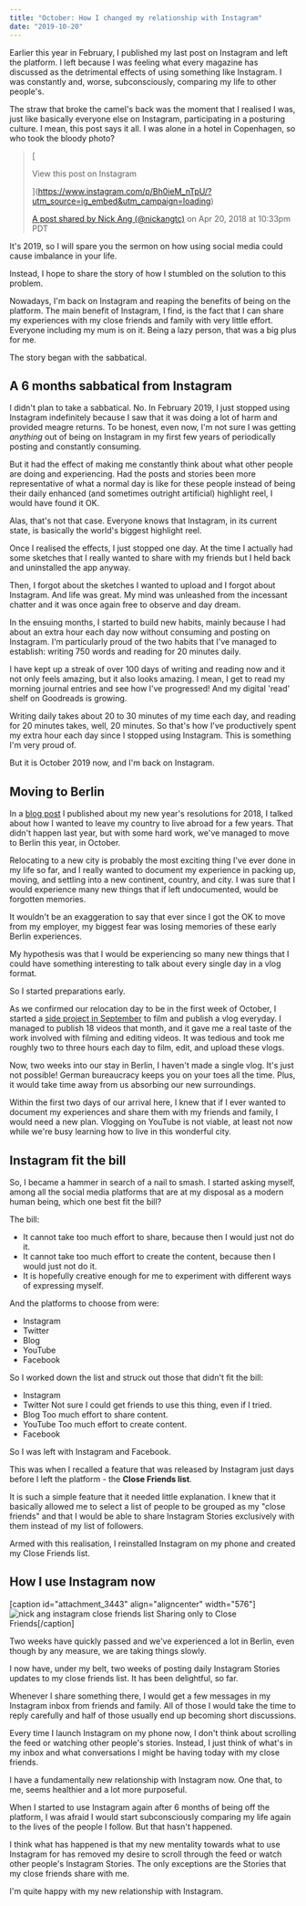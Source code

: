 ```yaml
---
title: "October: How I changed my relationship with Instagram"
date: "2019-10-20"
---
```


Earlier this year in February, I published my last post on Instagram and left the platform. I left because I was feeling what every magazine has discussed as the detrimental effects of using something like Instagram. I was constantly and, worse, subconsciously, comparing my life to other people's.

The straw that broke the camel's back was the moment that I realised I was, just like basically everyone else on Instagram, participating in a posturing culture. I mean, this post says it all. I was alone in a hotel in Copenhagen, so who took the bloody photo?

> [
> 
> View this post on Instagram
> 
> ](https://www.instagram.com/p/Bh0ieM_nTpU/?utm_source=ig_embed&utm_campaign=loading)
> 
> [A post shared by Nick Ang (@nickangtc)](https://www.instagram.com/p/Bh0ieM_nTpU/?utm_source=ig_embed&utm_campaign=loading) on Apr 20, 2018 at 10:33pm PDT

<script async src="//www.instagram.com/embed.js"></script>

It's 2019, so I will spare you the sermon on how using social media could cause imbalance in your life.

Instead, I hope to share the story of how I stumbled on the solution to this problem.

Nowadays, I'm back on Instagram and reaping the benefits of being on the platform. The main benefit of Instagram, I find, is the fact that I can share my experiences with my close friends and family with very little effort. Everyone including my mum is on it. Being a lazy person, that was a big plus for me.

The story began with the sabbatical.

## A 6 months sabbatical from Instagram

I didn't plan to take a sabbatical. No. In February 2019, I just stopped using Instagram indefinitely because I saw that it was doing a lot of harm and provided meagre returns. To be honest, even now, I'm not sure I was getting _anything_ out of being on Instagram in my first few years of periodically posting and constantly consuming.

But it had the effect of making me constantly think about what other people are doing and experiencing. Had the posts and stories been more representative of what a normal day is like for these people instead of being their daily enhanced (and sometimes outright artificial) highlight reel, I would have found it OK.

Alas, that's not that case. Everyone knows that Instagram, in its current state, is basically the world's biggest highlight reel.

Once I realised the effects, I just stopped one day. At the time I actually had some sketches that I really wanted to share with my friends but I held back and uninstalled the app anyway.

Then, I forgot about the sketches I wanted to upload and I forgot about Instagram. And life was great. My mind was unleashed from the incessant chatter and it was once again free to observe and day dream.

In the ensuing months, I started to build new habits, mainly because I had about an extra hour each day now without consuming and posting on Instagram. I'm particularly proud of the two habits that I've managed to establish: writing 750 words and reading for 20 minutes daily.

I have kept up a streak of over 100 days of writing and reading now and it not only feels amazing, but it also looks amazing. I mean, I get to read my morning journal entries and see how I've progressed! And my digital 'read' shelf on Goodreads is growing.

Writing daily takes about 20 to 30 minutes of my time each day, and reading for 20 minutes takes, well, 20 minutes. So that's how I've productively spent my extra hour each day since I stopped using Instagram. This is something I'm very proud of.

But it is October 2019 now, and I'm back on Instagram.

## Moving to Berlin

In a [blog post](https://www.nickang.com/new-years-resolution-2018/) I published about my new year's resolutions for 2018, I talked about how I wanted to leave my country to live abroad for a few years. That didn't happen last year, but with some hard work, we've managed to move to Berlin this year, in October.

Relocating to a new city is probably the most exciting thing I've ever done in my life so far, and I really wanted to document my experience in packing up, moving, and settling into a new continent, country, and city. I was sure that I would experience many new things that if left undocumented, would be forgotten memories.

It wouldn't be an exaggeration to say that ever since I got the OK to move from my employer, my biggest fear was losing memories of these early Berlin experiences.

My hypothesis was that I would be experiencing so many new things that I could have something interesting to talk about every single day in a vlog format.

So I started preparations early.

As we confirmed our relocation day to be in the first week of October, I started a [side project in September](https://www.nickang.com/my-first-monthly-side-project-was-a-failure/) to film and publish a vlog everyday. I managed to publish 18 videos that month, and it gave me a real taste of the work involved with filming and editing videos. It was tedious and took me roughly two to three hours each day to film, edit, and upload these vlogs.

Now, two weeks into our stay in Berlin, I haven't made a single vlog. It's just not possible! German bureaucracy keeps you on your toes all the time. Plus, it would take time away from us absorbing our new surroundings.

Within the first two days of our arrival here, I knew that if I ever wanted to document my experiences and share them with my friends and family, I would need a new plan. Vlogging on YouTube is not viable, at least not now while we're busy learning how to live in this wonderful city.

## Instagram fit the bill

So, I became a hammer in search of a nail to smash. I started asking myself, among all the social media platforms that are at my disposal as a modern human being, which one best fit the bill?

The bill:

- It cannot take too much effort to share, because then I would just not do it.
- It cannot take too much effort to create the content, because then I would just not do it.
- It is hopefully creative enough for me to experiment with different ways of expressing myself.

And the platforms to choose from were:

- Instagram
- Twitter
- Blog
- YouTube
- Facebook

So I worked down the list and struck out those that didn't fit the bill:

- Instagram
- Twitter Not sure I could get friends to use this thing, even if I tried.
- Blog Too much effort to share content.
- YouTube Too much effort to create content.
- Facebook

So I was left with Instagram and Facebook.

This was when I recalled a feature that was released by Instagram just days before I left the platform - the **Close Friends list**.

It is such a simple feature that it needed little explanation. I knew that it basically allowed me to select a list of people to be grouped as my "close friends" and that I would be able to share Instagram Stories exclusively with them instead of my list of followers.

Armed with this realisation, I reinstalled Instagram on my phone and created my Close Friends list.

## How I use Instagram now

\[caption id="attachment\_3443" align="aligncenter" width="576"\]![nick ang instagram close friends list](images/nick-ang-instagram-576x1024.png) Sharing only to Close Friends\[/caption\]

Two weeks have quickly passed and we've experienced a lot in Berlin, even though by any measure, we are taking things slowly.

I now have, under my belt, two weeks of posting daily Instagram Stories updates to my close friends list. It has been delightful, so far.

Whenever I share something there, I would get a few messages in my Instagram inbox from friends and family. All of those I would take the time to reply carefully and half of those usually end up becoming short discussions.

Every time I launch Instagram on my phone now, I don't think about scrolling the feed or watching other people's stories. Instead, I just think of what's in my inbox and what conversations I might be having today with my close friends.

I have a fundamentally new relationship with Instagram now. One that, to me, seems healthier and a lot more purposeful.

When I started to use Instagram again after 6 months of being off the platform, I was afraid I would start subconsciously comparing my life again to the lives of the people I follow. But that hasn't happened.

I think what has happened is that my new mentality towards what to use Instagram for has removed my desire to scroll through the feed or watch other people's Instagram Stories. The only exceptions are the Stories that my close friends share with me.

I'm quite happy with my new relationship with Instagram.
